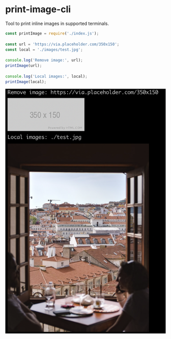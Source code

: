 # print-image-cli

Tool to print inline images in supported terminals.

```javascript
const printImage = require('./index.js');

const url = 'https://via.placeholder.com/350x150';
const local = './images/test.jpg';

console.log('Remove image:', url);
printImage(url);

console.log('Local images:', local);
printImage(local);
```

![](./images/screenshot.png)
